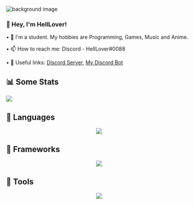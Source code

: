 ![background image](https://cdn.discordapp.com/attachments/813400207638790154/864081719278567424/bg_1.jpg)

### 👋 Hey, I'm HellLover!

• 🔭 I'm a student. My hobbies are Programming, Games, Music and Anime.

• 📫 How to reach me: Discord - HellLover#0088

• 💬 Useful links:
  [Discord Server](https://discord.gg/TYhSGhWGvm),
  [My Discord Bot](https://discord.com/oauth2/authorize?client_id=713713873915478036&scope=bot&permissions=268823679)

## 📊 Some Stats
<img src="https://github-readme-stats.vercel.app/api?username=HellLover&show_icons=true&theme=dark">

## 🧰 Languages
<p align="center">
  <a href="https://skillicons.dev">
    <img src="https://skillicons.dev/icons?i=js,ts,kotlin,cs,cpp,nodejs,html,css,sass" />
  </a>
</p>

## 💫 Frameworks
<p align="center">
  <a href="https://skillicons.dev">
    <img src="https://skillicons.dev/icons?i=react,nextjs,express,nestjs,tailwind" />
  </a>
</p>

## 🧰 Tools
<p align="center">
  <a href="https://skillicons.dev">
    <img src="https://skillicons.dev/icons?i=github,heroku,vscode,mongodb" />
  </a>
</p>
</p>

